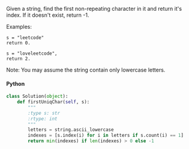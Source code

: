 Given a string, find the first non-repeating character in it and return it's index. If it doesn't exist, return -1.

Examples:

```
s = "leetcode"
return 0.

s = "loveleetcode",
return 2.
```

Note: You may assume the string contain only lowercase letters.

#### Python

```python
class Solution(object):
    def firstUniqChar(self, s):
        """
        :type s: str
        :rtype: int
        """
        letters = string.ascii_lowercase
        indexes = [s.index(i) for i in letters if s.count(i) == 1]
        return min(indexes) if len(indexes) > 0 else -1
```
